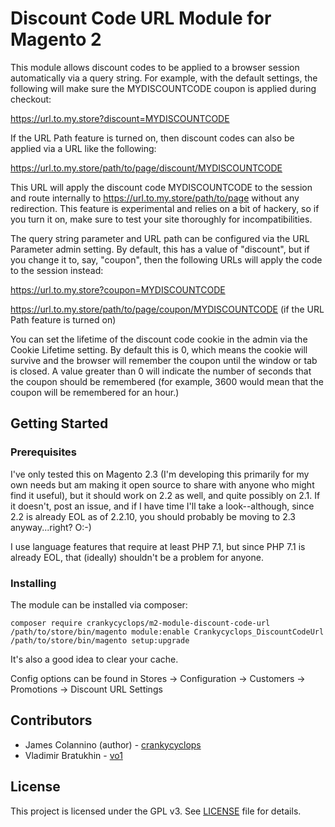 # Discount Code URL Module for Magento 2

This module allows discount codes to be applied to a browser session automatically via a query string. For example, with the default settings, the following will make sure the MYDISCOUNTCODE coupon is applied during checkout:

https://url.to.my.store?discount=MYDISCOUNTCODE

If the URL Path feature is turned on, then discount codes can also be applied via a URL like the following:

https://url.to.my.store/path/to/page/discount/MYDISCOUNTCODE

This URL will apply the discount code MYDISCOUNTCODE to the session and route internally to https://url.to.my.store/path/to/page without any redirection. This feature is experimental and relies on a bit of hackery, so if you turn it on, make sure to test your site thoroughly for incompatibilities.

The query string parameter and URL path can be configured via the URL Parameter admin setting. By default, this has a value of "discount", but if you change it to, say, "coupon", then the following URLs will apply the code to the session instead:

https://url.to.my.store?coupon=MYDISCOUNTCODE

https://url.to.my.store/path/to/page/coupon/MYDISCOUNTCODE (if the URL Path feature is turned on)

You can set the lifetime of the discount code cookie in the admin via the Cookie Lifetime setting. By default this is 0, which means the cookie will survive and the browser will remember the coupon until the window or tab is closed. A value greater than 0 will indicate the number of seconds that the coupon should be remembered (for example, 3600 would mean that the coupon will be remembered for an hour.)

## Getting Started

### Prerequisites

I've only tested this on Magento 2.3 (I'm developing this primarily for my own needs but am making it open source to share with anyone who might find it useful), but it should work on 2.2 as well, and quite possibly on 2.1. If it doesn't, post an issue, and if I have time I'll take a look--although, since 2.2 is already EOL as of 2.2.10, you should probably be moving to 2.3 anyway...right? O:-)

I use language features that require at least PHP 7.1, but since PHP 7.1 is already EOL, that (ideally) shouldn't be a problem for anyone.

### Installing

The module can be installed via composer:

```
composer require crankycyclops/m2-module-discount-code-url
/path/to/store/bin/magento module:enable Crankycyclops_DiscountCodeUrl
/path/to/store/bin/magento setup:upgrade
```

It's also a good idea to clear your cache.

Config options can be found in Stores -> Configuration -> Customers -> Promotions -> Discount URL Settings

## Contributors

- James Colannino (author) - [crankycyclops](https://github.com/crankycyclops)
- Vladimir Bratukhin - [vo1](https://github.com/vo1)

## License

This project is licensed under the GPL v3. See [LICENSE](LICENSE) file for details.
